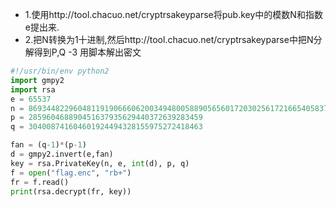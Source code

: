 - 1.使用http://tool.chacuo.net/cryptrsakeyparse将pub.key中的模数N和指数e提出来.
- 2.把N转换为1十进制,然后http://tool.chacuo.net/cryptrsakeyparse中把N分解得到P,Q
-3 用脚本解出密文
```python
#!/usr/bin/env python2
import gmpy2
import rsa
e = 65537
n = 86934482296048119190666062003494800588905656017203025617216654058378322103517
p = 285960468890451637935629440372639283459
q = 304008741604601924494328155975272418463

fan = (q-1)*(p-1)
d = gmpy2.invert(e,fan)
key = rsa.PrivateKey(n, e, int(d), p, q)
f = open("flag.enc", "rb+")
fr = f.read()
print(rsa.decrypt(fr, key))

```